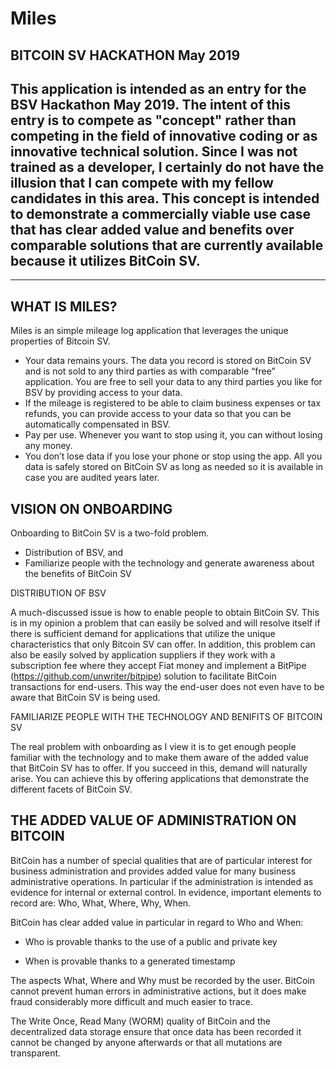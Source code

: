 # Miles

BITCOIN SV HACKATHON May 2019
--------------------------------------------------------------

This application is intended as an entry for the BSV Hackathon May 2019. The intent of this entry is to compete as "concept" rather than competing in the field of innovative coding or as innovative technical solution. Since I was not trained as a developer, I certainly do not have the illusion that I can compete with my fellow candidates in this area. This concept is intended to demonstrate a commercially viable use case that has clear added value and benefits over comparable solutions that are currently available because it utilizes BitCoin SV. 
-
--------------------------------------------------------------


WHAT IS MILES?
--------------
Miles is an simple mileage log application that leverages the unique properties of Bitcoin SV.

  -	Your data remains yours. The data you record is stored on BitCoin SV and is not sold to any third parties as with comparable “free” application. You are free to sell your data to any third parties you like for BSV by providing access to your data. 
  -	If the mileage is registered to be able to claim business expenses or tax refunds, you can provide access to your data so that you can be automatically compensated in BSV.
  -	Pay per use. Whenever you want to stop using it, you can without losing any money.
  -	You don’t lose data if you lose your phone or stop using the app. All you data is safely stored on BitCoin SV as long as needed so it is available in case you are audited years later. 




VISION ON ONBOARDING
-------------

Onboarding to BitCoin SV is a two-fold problem.
  - Distribution of BSV, and
  - Familiarize people with the technology and generate awareness about the benefits of BitCoin SV


DISTRIBUTION OF BSV

A much-discussed issue is how to enable people to obtain BitCoin SV. This is in my opinion a problem that can easily be solved and will resolve itself if there is sufficient demand for applications that utilize the unique characteristics that only Bitcoin SV can offer. In addition, this problem can also be easily solved by application suppliers if they work with a subscription fee where they accept Fiat money and implement a BitPipe (https://github.com/unwriter/bitpipe) solution to facilitate BitCoin transactions for end-users. This way the end-user does not even have to be aware that BitCoin SV is being used.

FAMILIARIZE PEOPLE WITH THE TECHNOLOGY AND BENIFITS OF BITCOIN SV

The real problem with onboarding as I view it is to get enough people familiar with the technology and to make them aware of the added value that BitCoin SV has to offer. If you succeed in this, demand will naturally arise. You can achieve this by offering applications that demonstrate the different facets of BitCoin SV.



THE ADDED VALUE OF ADMINISTRATION ON BITCOIN 
--------------------------------------------
BitCoin has a number of special qualities that are of particular interest for business administration and provides added value for many business administrative operations. In particular if the administration is intended as evidence for internal or external control. In evidence, important elements to record are: Who, What, Where, Why, When.

BitCoin has clear added value in particular in regard to Who and When:

  - Who is provable thanks to the use of a public and private key
  
  - When is provable thanks to a generated timestamp

The aspects What, Where and Why must be recorded by the user. BitCoin cannot prevent human errors in administrative actions, but it does make fraud considerably more difficult and much easier to trace.

The Write Once, Read Many (WORM) quality of BitCoin and the decentralized data storage ensure that once data has been recorded it cannot be changed by anyone afterwards or that all mutations are transparent.



